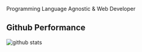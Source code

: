 Programming Language Agnostic & Web Developer

## Github Performance

![github stats](https://github-readme-stats.vercel.app/api?username=IrvanAhmadP&show_icons=true)
